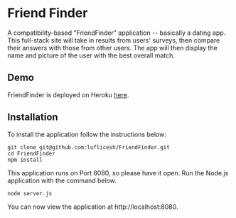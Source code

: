 # Friend Finder

 A compatibility-based "FriendFinder" application -- basically a dating app. This full-stack site will take in results from users' surveys, then compare their answers with those from other users. The app will then display the name and picture of the user with the best overall match.

 ## Demo

 FriendFinder is deployed on Heroku [here]().

## Installation
To install the application follow the instructions below:

```
git clone git@github.com:luflicesh/FriendFinder.git
cd FriendFinder
npm install
```

This application runs on Port 8080, so please have it open. Run the Node.js application with the command below.

`node server.js`

You can now view the application at http://localhost:8080.